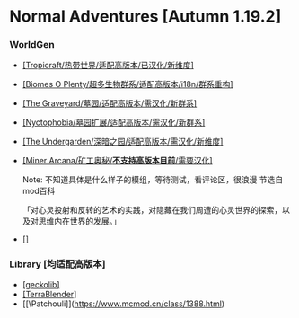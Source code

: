 # Normal Adventures [Autumn 1.19.2]
### WorldGen
- [\[Tropicraft/热带世界/适配高版本/已汉化/新维度\]](https://www.mcmod.cn/class/900.html)
- [\[Biomes O Plenty/超多生物群系/适配高版本/i18n/群系重构\]](https://www.mcmod.cn/class/108.html)
- [\[The Graveyard/墓园/适配高版本/需汉化/新群系\]](https://www.mcmod.cn/class/4988.html)
- [\[Nyctophobia/墓园扩展/适配高版本/需汉化/新群系\]](https://www.mcmod.cn/class/6895.html)
- [\[The Undergarden/深暗之园/适配高版本/需汉化/新维度\]](https://www.mcmod.cn/class/2870.html)
- [\[Miner Arcana/矿工奥秘/**不支持高版本目前**/需要汉化\]](https://www.mcmod.cn/class/4724.html)

  Note: 不知道具体是什么样子的模组，等待测试，看评论区，很浪漫 节选自mod百科

  「对心灵投射和反转的艺术的实践，对隐藏在我们周遭的心灵世界的探索，以及对思维内在世界的发展。」
- [\[\]](https://www.mcmod.cn/class/2870.html)

### Library [均适配高版本]
- [\[geckolib\]](https://www.mcmod.cn/class/3232.html)
- [\[TerraBlender\]](https://www.mcmod.cn/class/5489.html)
- [[\Patchouli]\](https://www.mcmod.cn/class/1388.html)
